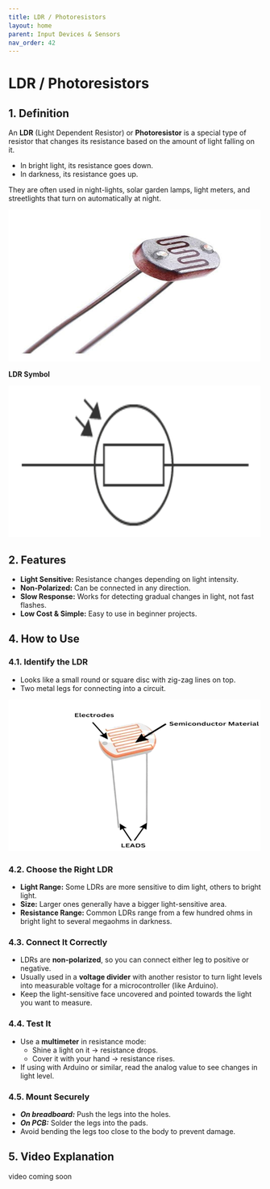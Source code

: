 ```yaml
---
title: LDR / Photoresistors
layout: home
parent: Input Devices & Sensors
nav_order: 42
---
```




# LDR / Photoresistors

## 1. Definition
An **LDR** (Light Dependent Resistor) or **Photoresistor** is a special type of resistor that changes its resistance based on the amount of light falling on it.  
- In bright light, its resistance goes down.  
- In darkness, its resistance goes up.  

They are often used in night-lights, solar garden lamps, light meters, and streetlights that turn on automatically at night.

<img src="\images\31KqzDKiIbL._UF1000,1000_QL80_.jpg" width="500" height="300" alt="ldr photoresistor">

**LDR Symbol**

<img src="\images\small.png" width="500" height="300" alt="ldr symbol">

## 2. Features

- **Light Sensitive:** Resistance changes depending on light intensity.
- **Non-Polarized:** Can be connected in any direction.
- **Slow Response:** Works for detecting gradual changes in light, not fast flashes.
- **Low Cost & Simple:** Easy to use in beginner projects.

## 4. How to Use

### 4.1. Identify the LDR
- Looks like a small round or square disc with zig-zag lines on top.
- Two metal legs for connecting into a circuit.

<img src="\images\20250520121504406.png" width="500" height="300" alt="ldr identify">

### 4.2. Choose the Right LDR
- **Light Range:** Some LDRs are more sensitive to dim light, others to bright light.
- **Size:** Larger ones generally have a bigger light-sensitive area.
- **Resistance Range:** Common LDRs range from a few hundred ohms in bright light to several megaohms in darkness.

### 4.3. Connect It Correctly
- LDRs are **non-polarized**, so you can connect either leg to positive or negative.
- Usually used in a **voltage divider** with another resistor to turn light levels into measurable voltage for a microcontroller (like Arduino).
- Keep the light-sensitive face uncovered and pointed towards the light you want to measure.

### 4.4. Test It
- Use a **multimeter** in resistance mode:
  - Shine a light on it → resistance drops.
  - Cover it with your hand → resistance rises.
- If using with Arduino or similar, read the analog value to see changes in light level.

### 4.5. Mount Securely
- ***On breadboard:*** Push the legs into the holes.
- ***On PCB:*** Solder the legs into the pads.
- Avoid bending the legs too close to the body to prevent damage.

## 5. Video Explanation

video coming soon